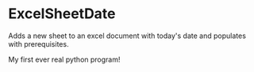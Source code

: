 # ExcelSheetDate
Adds a new sheet to an excel document with today's date and populates with prerequisites.

My first ever real python program!
